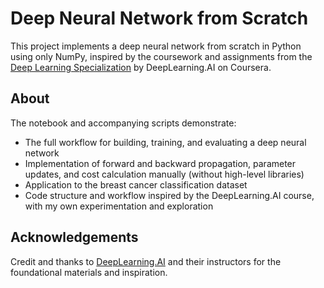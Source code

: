 # Deep Neural Network from Scratch

This project implements a deep neural network from scratch in Python using only NumPy, inspired by the coursework and assignments from the [Deep Learning Specialization](https://www.coursera.org/specializations/deep-learning) by DeepLearning.AI on Coursera.

## About

The notebook and accompanying scripts demonstrate:
- The full workflow for building, training, and evaluating a deep neural network
- Implementation of forward and backward propagation, parameter updates, and cost calculation manually (without high-level libraries)
- Application to the breast cancer classification dataset
- Code structure and workflow inspired by the DeepLearning.AI course, with my own experimentation and exploration

## Acknowledgements

Credit and thanks to [DeepLearning.AI](https://www.deeplearning.ai/) and their instructors for the foundational materials and inspiration. 
